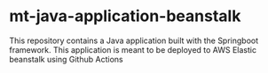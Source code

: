 # mt-java-application-beanstalk
This repository contains a Java application built with the Springboot framework. This application is meant to be deployed to AWS Elastic beanstalk using Github Actions
